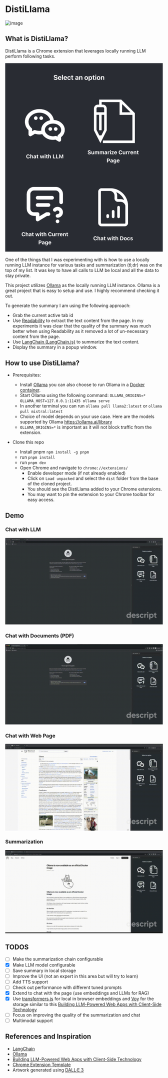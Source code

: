 # DistiLlama

![image](public/icon-128.png)

## What is DistiLlama?

DistiLlama is a Chrome extension that leverages locally running LLM perform following  tasks.

![Overview](./Overview.png)

One of the things that I was experimenting with is how to use a locally running LLM instance for various tasks and summarization (tl;dr) was on the top of my list. It was key to have all calls to LLM be local and all the data to stay private.

This project utilizes [Ollama](https://ollama.ai/) as the locally running LLM instance. Ollama is a great project that is easy to setup and use. I highly recommend checking it out.

To generate the summary I am using the following approach:

- Grab the current active tab id
- Use [Readability](https://github.com/mozilla/readability) to extract the text content from the page. In my experiments it was clear that the quality of the summary was much better when using Readability as it removed a lot of un-necessary content from the page.
- Use [LangChain (LangChain.js)](https://js.langchain.com/docs/get_started/introduction/) to summarize the text content.
- Display the summary in a popup window.

## How to use DistiLlama?

- Prerequisites:
  - Install [Ollama](https://ollama.ai/download) you can also choose to run Ollama in a [Docker container](https://ollama.ai/blog/ollama-is-now-available-as-an-official-docker-image).
  - Start Ollama using the following command: `OLLAMA_ORIGINS=* OLLAMA_HOST=127.0.0.1:11435 ollama serve`
  - In another terminal you can run `ollama pull llama2:latest` or `ollama pull mistral:latest`
  - Choice of model depends on your use case. Here are the models supported by Ollama <https://ollama.ai/library>
  - `OLLAMA_ORIGINS=*` is important as it will not block traffic from the extension.

- Clone this repo
  - Install pnpm `npm install -g pnpm`
  - run `pnpm install`
  - run `pnpm dev`
  - Open Chrome and navigate to `chrome://extensions/`
    - Enable developer mode (if not already enabled)
    - Click on `Load unpacked` and select the `dist` folder from the base of the cloned project.
    - You should see the DistiLlama added to your Chrome extensions.
    - You may want to pin the extension to your Chrome toolbar for easy access.

## Demo

### Chat with LLM

![Chat](./Chat.gif)

### Chat with Documents (PDF)

![ChatWithDocs](./ChatWithDocs.gif)

### Chat with Web Page

![ChatWithPage](./ChatWithPage.gif)

### Summarization

![Summary](./Summary.gif)

## TODOS

- [ ] Make the summarization chain configurable
- [x] Make LLM model configurable
- [ ] Save summary in local storage
- [ ] Improve the UI (not an expert in this area but will try to learn)
- [ ] Add TTS support
- [ ] Check out performance with different tuned prompts
- [x] Extend to chat with the page (use embeddings and LLMs for RAG)
- [x] Use [transformers.js](https://github.com/xenova/transformers.js) for local in browser embeddings and [Voy](https://github.com/tantaraio/voy) for the storage similar to this [Building LLM-Powered Web Apps with Client-Side Technology](https://ollama.ai/blog/building-llm-powered-web-apps)
- [ ] Focus on improving the quality of the summarization and chat
- [ ] Multimodal support

## References and Inspiration

- [LangChain](https://github.com/langchain-ai/langchainjs)
- [Ollama](https://ollama.ai/)
- [Building LLM-Powered Web Apps with Client-Side Technology](https://ollama.ai/blog/building-llm-powered-web-apps)
- [Chrome Extension Template](https://github.com/Jonghakseo/chrome-extension-boilerplate-react-vite)
- Artwork generated using [DALL·E 3](https://openai.com/dall-e-3)
